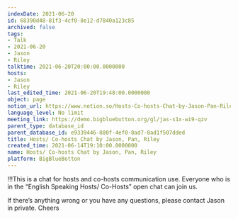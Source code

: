 ```yaml
---
indexDate: 2021-06-20
id: 68390d48-81f3-4cf0-8e12-d7840a123c85
archived: false
tags:
- Talk
- 2021-06-20
- Jason
- Riley
talktime: 2021-06-20T20:00:00.0000000
hosts:
- Jason
- Riley
last_edited_time: 2021-06-20T19:48:00.0000000
object: page
notion_url: https://www.notion.so/Hosts-Co-hosts-Chat-by-Jason-Pan-Riley-68390d4881f34cf08e12d7840a123c85
language_level: No limit
meeting_link: https://demo.bigbluebutton.org/gl/jas-s1x-wi9-qzv
parent_type: database_id
parent_database_id: e9339446-880f-4ef0-8ad7-8ad1f507dded
title: Hosts/ Co-hosts Chat by Jason, Pan, Riley
created_time: 2021-06-14T19:10:00.0000000
name: Hosts/ Co-hosts Chat by Jason, Pan, Riley
platform: BigBlueBotton
---
```


!!!This is a chat for hosts and co-hosts communication use. Everyone who is in the “English Speaking Hosts/ Co-Hosts” open chat can join us.

If there’s anything wrong or you have any questions, please contact Jason in private. Cheers


